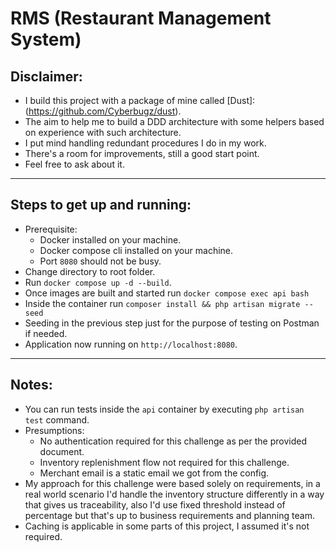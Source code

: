 # RMS (Restaurant Management System)

## Disclaimer:
- I build this project with a package of mine called [Dust]:(https://github.com/Cyberbugz/dust).
- The aim to help me to build a DDD architecture with some helpers based on experience with such architecture.
- I put mind handling redundant procedures I do in my work.
- There's a room for improvements, still a good start point.
- Feel free to ask about it.

<hr>

## Steps to get up and running:
- Prerequisite:
  - Docker installed on your machine.
  - Docker compose cli installed on your machine.
  - Port `8080` should not be busy.
- Change directory to root folder.
- Run `docker compose up -d --build`.
- Once images are built and started run `docker compose exec api bash`
- Inside the container run `composer install && php artisan migrate --seed`
- Seeding in the previous step just for the purpose of testing on Postman if needed.
- Application now running on `http://localhost:8080`.

<hr>

## Notes:
- You can run tests inside the `api` container by executing `php artisan test` command.
- Presumptions:
  - No authentication required for this challenge as per the provided document.
  - Inventory replenishment flow not required for this challenge.
  - Merchant email is a static email we got from the config.
- My approach for this challenge were based solely on requirements, in a real world scenario I'd
  handle the inventory structure differently in a way that gives us traceability, also I'd use fixed threshold
  instead of percentage but that's up to business requirements and planning team.
- Caching is applicable in some parts of this project, I assumed it's not required.
